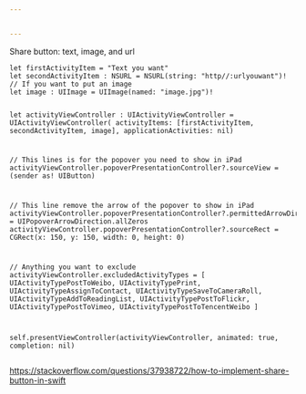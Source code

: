 ```yaml
---


---
```


<p>Share button: text, image, and url</p>
<pre><code>let firstActivityItem = "Text you want"
let secondActivityItem : NSURL = NSURL(string: "http//:urlyouwant")!
// If you want to put an image
let image : UIImage = UIImage(named: "image.jpg")!

let activityViewController : UIActivityViewController = UIActivityViewController(
    activityItems: [firstActivityItem, secondActivityItem, image], applicationActivities: nil)

// This lines is for the popover you need to show in iPad 
activityViewController.popoverPresentationController?.sourceView = (sender as! UIButton)

// This line remove the arrow of the popover to show in iPad
activityViewController.popoverPresentationController?.permittedArrowDirections = UIPopoverArrowDirection.allZeros
activityViewController.popoverPresentationController?.sourceRect = CGRect(x: 150, y: 150, width: 0, height: 0)

// Anything you want to exclude
activityViewController.excludedActivityTypes = [
    UIActivityTypePostToWeibo,
    UIActivityTypePrint,
    UIActivityTypeAssignToContact,
    UIActivityTypeSaveToCameraRoll,
    UIActivityTypeAddToReadingList,
    UIActivityTypePostToFlickr,
    UIActivityTypePostToVimeo,
    UIActivityTypePostToTencentWeibo
]

self.presentViewController(activityViewController, animated: true, completion: nil)
</code></pre>
<p><a href="https://stackoverflow.com/questions/37938722/how-to-implement-share-button-in-swift">https://stackoverflow.com/questions/37938722/how-to-implement-share-button-in-swift</a></p>

